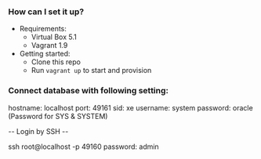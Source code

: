 ### How can I set it up? ###

* Requirements:
  - Virtual Box 5.1
  - Vagrant 1.9
* Getting started:
  - Clone this repo
  - Run `vagrant up` to start and provision

### Connect database with following setting: ###

hostname: localhost
port: 49161
sid: xe
username: system
password: oracle
(Password for SYS & SYSTEM)

-- Login by SSH --

ssh root@localhost -p 49160
password: admin